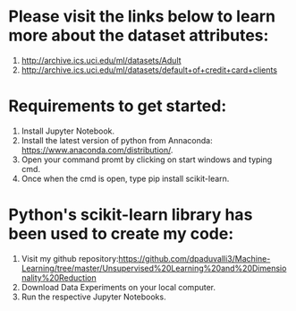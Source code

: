 # Please visit the links below to learn more about the dataset attributes:
1. http://archive.ics.uci.edu/ml/datasets/Adult
2. http://archive.ics.uci.edu/ml/datasets/default+of+credit+card+clients

# Requirements to get started: 
1. Install Jupyter Notebook.
2. Install the latest version of python from Annaconda: https://www.anaconda.com/distribution/.
3. Open your command promt by clicking on start windows and typing cmd.
4. Once when the cmd is open, type pip install scikit-learn.  

# Python's scikit-learn library has been used to create my code:
1. Visit my github repository:https://github.com/dpaduvalli3/Machine-Learning/tree/master/Unsupervised%20Learning%20and%20Dimensionality%20Reduction
2. Download Data Experiments on your local computer. 
3. Run the respective Jupyter Notebooks. 
